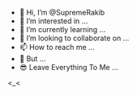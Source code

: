 - 👋 Hi, I’m @SupremeRakib
- 👀 I’m interested in ...
- 🌱 I’m currently learning ...
- 💞️ I’m looking to collaborate on ...
- 📫 How to reach me ...
- 💢 But ...
- 😎 Leave Everything To Me ...
<!---
SupremeRakib/SupremeRakib is a ✨ special ✨ repository because its `README.md` (this file) appears on your GitHub profile.
You can click the Preview link to take a look at your changes.
--->
<_<
